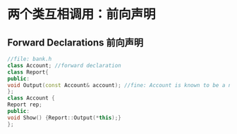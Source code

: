 # 两个类互相调用：前向声明

## Forward Declarations 前向声明

```cpp
//file: bank.h
class Account; //forward declaration
class Report{
public:
void Output(const Account& account); //fine: Account is known to be a not-yet defined class
};
class Account {
Report rep;
public:
void Show() {Report::Output(*this);}
};
```

